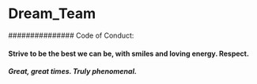 # Dream_Team
############### Code of Conduct: 

#### Strive to be the best we can be, with smiles and loving energy. Respect. 

##### Great, great times. Truly phenomenal.
